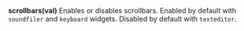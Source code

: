 <a name="scrollbars"><h3 style="padding-top: 40px; margin-top: 40px;"></h3></a>
**scrollbars(val)** Enables or disables scrollbars. Enabled by default with `soundfiler` and `keyboard` widgets. Disabled by default with `texteditor`. 

